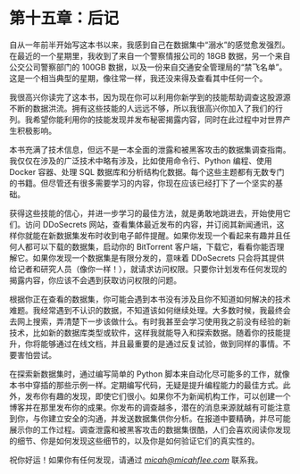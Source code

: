 

# 第十五章：后记



自从一年前半开始写这本书以来，我感到自己在数据集中“溺水”的感觉愈发强烈。在最近的一个星期里，我收到了来自一个警察情报公司的 18GB 数据，另一个来自公交公司警察部门的 100GB 数据，以及一份来自交通安全管理局的“禁飞名单”。这是一个相当典型的星期，像往常一样，我还没来得及查看其中任何一个。

我很高兴你读完了这本书，因为现在你可以利用你新学到的技能帮助调查这股源源不断的数据洪流。拥有这些技能的人远远不够，所以我很高兴你加入了我们的行列。我希望你能利用你的技能发现并发布秘密揭露内容，同时在此过程中对世界产生积极影响。

本书充满了技术信息，但远不是一本全面的泄露和被黑客攻击的数据集调查指南。我仅仅在涉及的广泛技术中略有涉及，比如使用命令行、Python 编程、使用 Docker 容器、处理 SQL 数据库和分析结构化数据。每个这些主题都有无数专门的书籍。但尽管还有很多需要学习的内容，你现在应该已经打下了一个坚实的基础。

获得这些技能的信心，并进一步学习的最佳方法，就是勇敢地跳进去，开始使用它们。访问 DDoSecrets 网站，查看集体最近发布的内容，并订阅其新闻通讯，这样你就能在新数据集发布时收到电子邮件提醒。如果你发现一个看起来有趣并且任何人都可以下载的数据集，启动你的 BitTorrent 客户端，下载它，看看你能否理解它。如果你发现一个数据集是有限分发的，意味着 DDoSecrets 只会将其提供给记者和研究人员（像你一样！），就请求访问权限。只要你计划发布任何发现的揭露内容，你应该不会遇到获取访问权限的问题。

根据你正在查看的数据集，你可能会遇到本书没有涉及且你不知道如何解决的技术难题。我经常遇到不认识的数据，不知道该如何继续处理。大多数时候，我最终会去网上搜索，弄清楚下一步该做什么。有时我甚至会学习使用我之前没有经验的新技术，比如新的数据库类型或软件，这样我就能导入和探索数据。随着你的技能提升，你将能够通过在线文档，并且最重要的是通过反复试验，做到同样的事情。不要害怕尝试。

在探索新数据集时，通过编写简单的 Python 脚本来自动化尽可能多的工作，就像本书中穿插的那些示例一样。定期编写代码，无疑是提升编程能力的最佳方式。此外，发布你有趣的发现，即使它们很小。如果你不为新闻机构工作，可以创建一个博客并在那里发布你的成果。你发布的调查越多，潜在的消息来源就越有可能注意到你，与你建立安全的沟通，并发送数据集供你分析。在报道中要精确，并尽可能展示你的工作过程。调查泄露和被黑客攻击的数据集很酷，人们会喜欢阅读你发现的细节、你是如何发现这些细节的，以及你是如何验证它们的真实性的。

祝你好运！如果你有任何发现，请通过 *micah@micahflee.com* 联系我。
